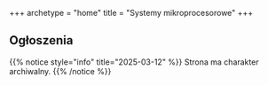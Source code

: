 +++
archetype = "home"
title = "Systemy mikroprocesorowe"
+++

## Ogłoszenia

{{% notice style="info" title="2025-03-12" %}}
Strona ma charakter archiwalny.
{{% /notice %}}
